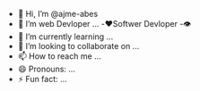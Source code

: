 - 👋 Hi, I’m @ajme-abes
- 👀 I’m web Devloper ...
-❤️Softwer Devloper
-👁️
- 🌱 I’m currently learning ...
- 💞️ I’m looking to collaborate on ...
- 📫 How to reach me ...
- 😄 Pronouns: ...
- ⚡ Fun fact: ...

<!---
ajme-abes/ajme-abes is a ✨ special ✨ repository because its `README.md` (this file) appears on your GitHub profile.
You can click the Preview link to take a look at your changes.
--->
